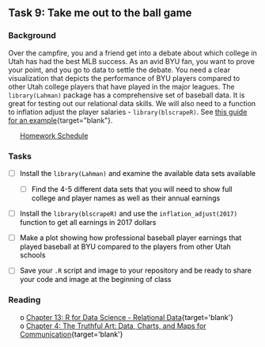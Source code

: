 





## Task 9: Take me out to the ball game 
### Background 

Over the campfire, you and a friend get into a debate about which college in Utah has had the best MLB success.  As an avid BYU fan, you want to prove your point, and you go to data to settle the debate. You need a clear visualization that depicts the performance of BYU players compared to other Utah college players that have played in the major leagues. The `library(Lahman)` package has a comprehensive set of baseball data.  It is great for testing out our relational data skills.  We will also need to a function to inflation adjust the player salaries - `library(blscrapeR)`. See [this guide for an example](https://cran.r-project.org/web/packages/blscrapeR/vignettes/Inflation_and_Prices.html){target="blank"}.

 * [Homework Schedule](../homework_schedule.html)




### Tasks


<style>
ul {
   color: black;
   list-style-type: none;
   list-style-position: outside;

}

</style>


* [ ] Install the `library(Lahman)` and examine the available data sets available
    * [ ] Find the 4-5 different data sets that you will need to show full college and player names as well as their annual earnings
* [ ] Install the `library(blscrapeR)` and use the `inflation_adjust(2017)` function to get all earnings in 2017 dollars
* [ ] Make a plot showing how professional baseball player earnings that played baseball at BYU compared to the players from other Utah schools
* [ ] Save your `.R` script and image to your repository and be ready to share your code and image at the beginning of class


### Reading

* o [Chapter 13: R for Data Science - Relational Data](http://r4ds.had.co.nz/relational-data.html){target='blank'}
* o [Chapter 4: The Truthful Art: Data, Charts, and Maps for Communication](http://ptgmedia.pearsoncmg.com/images/9780321934079/samplepages/9780321934079.pdf){target='blank'}


